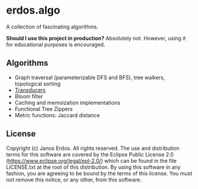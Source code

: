 # erdos.algo

A collection of fascinating algorithms.

**Should I use this project in production?** Absolutely not. However, using it for educational purposes is encouraged.

## Algorithms

- Graph traversal (parameterizable DFS and BFS), tree walkers, topological sorting
- [Transducers](https://clojure.org/reference/transducers)
- Bloom filter
- Caching and memoization implementations
- Functional Tree Zippers
- Metric functions: Jaccard distance

## License

Copyright (c) Janos Erdos. All rights reserved. The use and distribution terms for this software are covered by the Eclipse Public License 2.0 (https://www.eclipse.org/legal/epl-2.0/) which can be found in the file LICENSE.txt at the root of this distribution. By using this software in any fashion, you are agreeing to be bound by the terms of this license. You must not remove this notice, or any other, from this software.